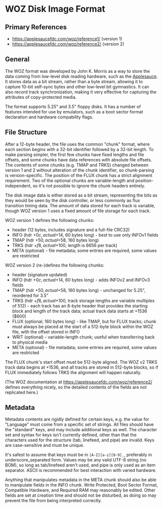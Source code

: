 ﻿# WOZ Disk Image Format #

## Primary References ##

- https://applesaucefdc.com/woz/reference1/ (version 1)
- https://applesaucefdc.com/woz/reference2/ (version 2)

## General ##

The WOZ format was developed by John K. Morris as a way to store the data coming from low-level
disk reading hardware, such as the [Applesauce](https://applesaucefdc.com/hardware/).  It stores
data as a bit stream, rather than a byte stream, allowing it to capture 10-bit self-sync bytes
and other low-level bit gymnastics.  It can also record track synchronization, making it very
effective for capturing the attributes of copy-protected media.

The format supports 5.25" and 3.5" floppy disks.  It has a number of features intended for use
by emulators, such as a boot sector format declaration and hardware compability flags.

## File Structure ##

After a 12-byte header, the file uses the common "chunk" format, where each section begins with
a 32-bit identifier followed by a 32-bit length.  To make parsing simpler, the first few chunks
have fixed lengths and file offsets, and some chunks have data references with absolute file
offsets.  The contents of some chunks (e.g. TMAP and TRKS) changed between version 1 and 2 without
alteration of the chunk identifier, so chunk-parsing is version-specific.  The position of the
FLUX chunk has a strict alignment requirement.  Two of the optional chunks are variable-length and
position-independent, so it's not possible to ignore the chunk headers entirely.

The disk image data is either stored as a bit stream, representing the bits as they would be seen
by the disk controller, or less commonly as flux transition timing data.  The amount of data
stored for each track is variable, though WOZ version 1 uses a fixed amount of file storage for
each track.

WOZ version 1 defines the following chunks:
 - header (12 bytes, includes signature and a full-file CRC32)
 - INFO (hdr +$0c, actual +$14, 60 bytes long) - best to use only INFOv1 fields
 - TMAP (hdr +$50, actual +$58, 160 bytes long)
 - TRKS (hdr +$f8, actual +$100, length is 6656 per track)
 - META (optional) - file metadata; some entries are required, some values are restricted

WOZ version 2 (re-)defines the following chunks:
 - header (signature updated)
 - INFO (hdr +$0c, actual +$14, 60 bytes long) - adds INFOv2 and INFOv3 fields
 - TMAP (hdr +$50, actual +$58, 160 bytes long) - unchanged for 5.25", reordered for 3.5"
 - TRKS (hdr +$f8, actual +$100, track storage lengths are variable multiples of 512) - each track
   has an 8-byte header that provides the starting block and length of the track data; actual
   track data starts at +1536 ($600)
 - FLUX (optional; 160 bytes long) - like TMAP, but for FLUX tracks; chunk must always be
   placed at the start of a 512-byte block within the WOZ file, with the offset stored in INFO
 - WRIT (optional) - variable-length chunk; useful when transferring back to physical media
 - META (optional) - file metadata; some entries are required, some values are restricted

The FLUX chunk's start offset must be 512-byte aligned.  The WOZ v2 TRKS track data begins at
+1536, and all tracks are stored in 512-byte blocks, so if FLUX immediately follows TRKS the
alignment will happen naturally.

(The WOZ documentation at https://applesaucefdc.com/woz/reference2/ defines everything nicely,
so the detailed contents of the fields are not replicated here.)

## Metadata ##

Metadata contents are rigidly defined for certain keys, e.g. the value for "Language" must come
from a specific set of strings.  All files should have the "standard" keys, and may include
additional keys as well.  The character set and syntax for keys isn't currently defined, other
than that the characters used for the structure (tab, linefeed, and pipe) are invalid.  Keys are
case-sensitive and must be unique.

It's safest to assume that keys must be in `[A-Z][a-z][0-9]_`, preferably in underscore_separated
form.  Values may be any valid UTF-8 string (no BOM), so long as tab/linefeed aren't used, and
pipe is only used as an item separator.  ASCII is recommended for best interaction with varied
hardware.

Anything that manipulates metadata in the META chunk should also be able to manipulate fields in
the INFO chunk.  Write Protected, Boot Sector Format, Compatible Hardware, and Required RAM may
reasonably be edited.  Other fields are set at creation time and should not be disturbed, as
doing so may prevent the file from being interpreted correctly.
